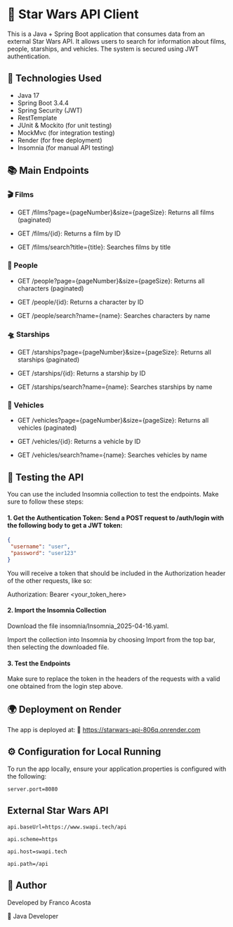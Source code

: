 # 🌌 Star Wars API Client

This is a Java + Spring Boot application that consumes data from an external Star Wars API. It allows users to search for information about films, people, starships, and vehicles. The system is secured using JWT authentication.

## 🚀 Technologies Used

- Java 17
- Spring Boot 3.4.4
- Spring Security (JWT)
- RestTemplate
- JUnit & Mockito (for unit testing)
- MockMvc (for integration testing)
- Render (for free deployment)
- Insomnia (for manual API testing)

## 📚 Main Endpoints
### 🎬 Films
- GET /films?page={pageNumber}&size={pageSize}: Returns all films (paginated)

- GET /films/{id}: Returns a film by ID

- GET /films/search?title={title}: Searches films by title

### 👤 People
- GET /people?page={pageNumber}&size={pageSize}: Returns all characters (paginated)

- GET /people/{id}: Returns a character by ID

- GET /people/search?name={name}: Searches characters by name

### 🛸 Starships
- GET /starships?page={pageNumber}&size={pageSize}: Returns all starships (paginated)

- GET /starships/{id}: Returns a starship by ID

- GET /starships/search?name={name}: Searches starships by name

### 🚗 Vehicles
- GET /vehicles?page={pageNumber}&size={pageSize}: Returns all vehicles (paginated)

- GET /vehicles/{id}: Returns a vehicle by ID

- GET /vehicles/search?name={name}: Searches vehicles by name

## 🧪 Testing the API

You can use the included Insomnia collection to test the endpoints. Make sure to follow these steps:

#### 1. Get the Authentication Token: Send a POST request to /auth/login with the following body to get a JWT token:

   ```json 
   {
    "username": "user",
    "password": "user123"
   }
```

You will receive a token that should be included in the Authorization header of the other requests, like so:

Authorization: Bearer <your_token_here>

#### 2. Import the Insomnia Collection

Download the file insomnia/Insomnia_2025-04-16.yaml.

Import the collection into Insomnia by choosing Import from the top bar, then selecting the downloaded file.

#### 3. Test the Endpoints

Make sure to replace the token in the headers of the requests with a valid one obtained from the login step above.

## 🌍 Deployment on Render
The app is deployed at:
🔗 https://starwars-api-806q.onrender.com

## ⚙️ Configuration for Local Running
To run the app locally, ensure your application.properties is configured with the following:

```properties
server.port=8080
```

## External Star Wars API

   ```properties 
api.baseUrl=https://www.swapi.tech/api

api.scheme=https

api.host=swapi.tech

api.path=/api
```

##  👤 Author
Developed by Franco Acosta

💼 Java Developer
